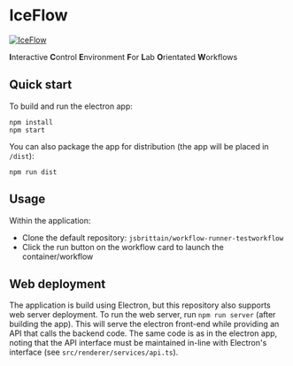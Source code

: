 # IceFlow

[![IceFlow](https://github.com/kraemer-lab/IceFlow/actions/workflows/IceFlow.yml/badge.svg)](https://github.com/kraemer-lab/IceFlow/actions/workflows/IceFlow.yml)

**I**nteractive **C**ontrol **E**nvironment **F**or **L**ab **O**rientated **W**orkflows

## Quick start

To build and run the electron app:

```
npm install
npm start
```

You can also package the app for distribution (the app will be placed in `/dist`):

```
npm run dist
```

## Usage

Within the application:

- Clone the default repository: `jsbrittain/workflow-runner-testworkflow`
- Click the run button on the workflow card to launch the container/workflow

## Web deployment

The application is build using Electron, but this repository also supports web server deployment. To run the web server, run `npm run server` (after building the app). This will serve the electron front-end while providing an API that calls the backend code. The same code is as in the electron app, noting that the API interface must be maintained in-line with Electron's interface (see `src/renderer/services/api.ts`).
